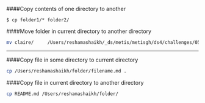 
####Copy contents of one directory to another
```
$ cp folder1/* folder2/
```


####Move folder in current directory to another directory
```bash
mv claire/     /Users/reshamashaikh/_ds/metis/metisgh/ds4/challenges/05-classification/claire/
```

---

####Copy file in some directory to current directory

```bash 
cp /Users/reshamashaikh/folder/filename.md .
```

####Copy file in current directory to another directory
```bash
cp README.md /Users/reshamashaikh/folder/
```

